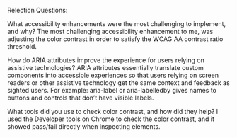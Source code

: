 Relection Questions: 

What accessibility enhancements were the most challenging to implement, and why?
The most challenging accessibility enhancement to me, was adjusting the color contrast in order to satisfy the WCAG AA contrast ratio threshold.

How do ARIA attributes improve the experience for users relying on assistive technologies?
ARIA attributes essentially translate custom components into accessible experiences so that users relying on screen readers or other assistive technology get the same context and feedback as sighted users. For example: aria-label or aria-labelledby gives names to buttons and controls that don’t have visible labels.

What tools did you use to check color contrast, and how did they help?
I used the Developer tools on Chrome to check the color contrast, and it showed pass/fail directly when inspecting elements.